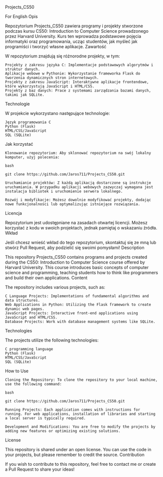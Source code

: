 Projects_CS50

For English
Opis

Repozytorium Projects_CS50 zawiera programy i projekty stworzone podczas kursu CS50: Introduction to Computer Science prowadzonego przez Harvard University. Kurs ten wprowadza podstawowe pojęcia informatyki oraz programowania, ucząc studentów, jak myśleć jak programiści i tworzyć własne aplikacje.
Zawartość

W repozytorium znajdują się różnorodne projekty, w tym:

    Projekty z zakresu języka C: Implementacje podstawowych algorytmów i struktur danych.
    Aplikacje webowe w Pythonie: Wykorzystanie frameworka Flask do tworzenia dynamicznych stron internetowych.
    Projekty z zakresu JavaScript: Interaktywne aplikacje frontendowe, które wykorzystują JavaScript i HTML/CSS.
    Projekty z baz danych: Prace z systemami zarządzania bazami danych, takimi jak SQLite.

Technologie

W projekcie wykorzystano następujące technologie:

    Język programowania C
    Python (Flask)
    HTML/CSS/JavaScript
    SQL (SQLite)

Jak korzystać

    Klonowanie repozytorium: Aby sklonować repozytorium na swój lokalny komputer, użyj polecenia:

    bash

    git clone https://github.com/Jaros711/Projects_CS50.git

    Uruchamianie projektów: Z każdą aplikacją dostarczone są instrukcje uruchamiania. W przypadku aplikacji webowych zazwyczaj wymagana jest instalacja bibliotek i uruchomienie serwera lokalnego.

    Rozwój i modyfikacje: Możesz dowolnie modyfikować projekty, dodając nowe funkcjonalności lub optymalizując istniejące rozwiązania.

Licencja

Repozytorium jest udostępniane na zasadach otwartej licencji. Możesz korzystać z kodu w swoich projektach, jednak pamiętaj o wskazaniu źródła.
Wkład

Jeśli chcesz wnieść wkład do tego repozytorium, skontaktuj się ze mną lub stwórz Pull Request, aby podzielić się swoimi pomysłami!
Description

This repository Projects_CS50 contains programs and projects created during the CS50: Introduction to Computer Science course offered by Harvard University. This course introduces basic concepts of computer science and programming, teaching students how to think like programmers and build their own applications.
Content

The repository includes various projects, such as:

    C Language Projects: Implementations of fundamental algorithms and data structures.
    Web Applications in Python: Utilizing the Flask framework to create dynamic web pages.
    JavaScript Projects: Interactive front-end applications using JavaScript and HTML/CSS.
    Database Projects: Work with database management systems like SQLite.

Technologies

The projects utilize the following technologies:

    C programming language
    Python (Flask)
    HTML/CSS/JavaScript
    SQL (SQLite)

How to Use

    Cloning the Repository: To clone the repository to your local machine, use the following command:

    bash

    git clone https://github.com/Jaros711/Projects_CS50.git

    Running Projects: Each application comes with instructions for running. For web applications, installation of libraries and starting a local server is typically required.

    Development and Modifications: You are free to modify the projects by adding new features or optimizing existing solutions.

License

This repository is shared under an open license. You can use the code in your projects, but please remember to credit the source.
Contribution

If you wish to contribute to this repository, feel free to contact me or create a Pull Request to share your ideas!
